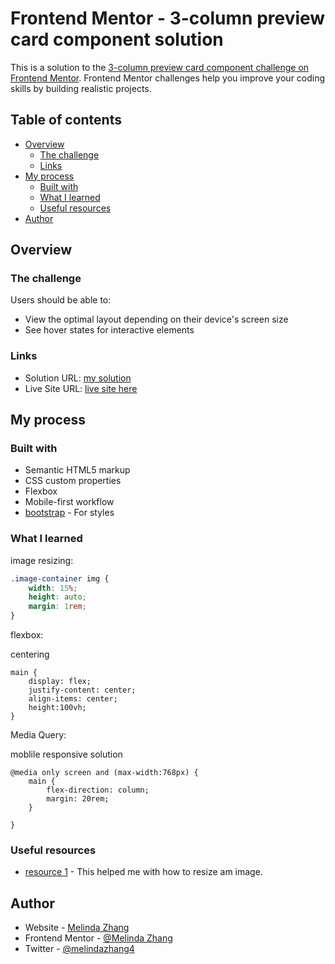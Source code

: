 # Frontend Mentor - 3-column preview card component solution

This is a solution to the [3-column preview card component challenge on Frontend Mentor](https://www.frontendmentor.io/challenges/3column-preview-card-component-pH92eAR2-). Frontend Mentor challenges help you improve your coding skills by building realistic projects. 

## Table of contents

- [Overview](#overview)
  - [The challenge](#the-challenge)
  - [Links](#links)
- [My process](#my-process)
  - [Built with](#built-with)
  - [What I learned](#what-i-learned)
  - [Useful resources](#useful-resources)
- [Author](#author)


## Overview

### The challenge

Users should be able to:

- View the optimal layout depending on their device's screen size
- See hover states for interactive elements

### Links

- Solution URL: [my solution](https://www.frontendmentor.io/challenges/3column-preview-card-component-pH92eAR2-/hub/responsive-card-component-4UbMS8UkA)
- Live Site URL: [live site here](https://loving-mahavira-a81c12.netlify.app/)

## My process

### Built with

- Semantic HTML5 markup
- CSS custom properties
- Flexbox
- Mobile-first workflow
- [bootstrap](hhttps://getbootstrap.com/docs/5.1/getting-started/download/) - For styles

### What I learned

image resizing:

```css
.image-container img {
    width: 15%;
    height: auto;
    margin: 1rem;
}
```
flexbox:

centering 
```
main {
    display: flex;
    justify-content: center;
    align-items: center;
    height:100vh;
}
```
Media Query:

moblile responsive solution

```
@media only screen and (max-width:768px) {
    main {
        flex-direction: column;
        margin: 20rem;
    }
    
}
```

### Useful resources

- [resource 1](https://stackoverflow.com/questions/15685666/changing-image-sizes-proportionally-using-css) - This helped me with how to resize am image.


## Author

- Website - [Melinda Zhang](https://www.melinda-zhang.com)
- Frontend Mentor - [@Melinda Zhang](https://www.frontendmentor.io/profile/MelindaZhang2020)
- Twitter - [@melindazhang4](https://www.twitter.com/melindazhang4)
